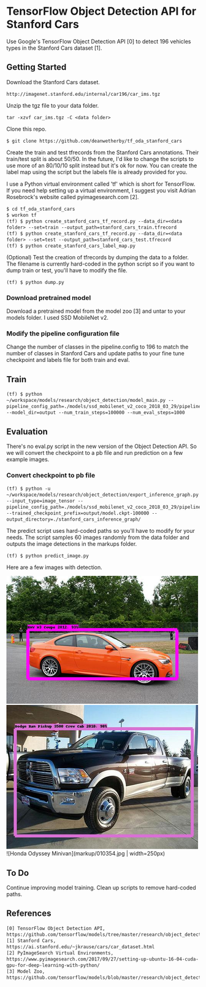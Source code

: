 # TensorFlow Object Detection API for Stanford Cars

Use Google's TensorFlow Object Detection API [0] to detect 196 vehicles types in the Stanford Cars dataset [1]. 

## Getting Started

Download the Stanford Cars dataset.

```
http://imagenet.stanford.edu/internal/car196/car_ims.tgz
```

Unzip the tgz file to your data folder. 
```
tar -xzvf car_ims.tgz -C <data folder>
```

Clone this repo.
```
$ git clone https://github.com/deanwetherby/tf_oda_stanford_cars
```

Create the train and test tfrecords from the Stanford Cars annotations. Their train/test split is about 50/50. In the future, I'd like to change the scripts to use more of an 80/10/10 split instead but it's ok for now. You can create the label map using the script but the labels file is already provided for you. 

I use a Python virtual environment called 'tf' which is short for TensorFlow. If you need help setting up a virtual environment, I suggest you visit Adrian Rosebrock's website called pyimagesearch.com [2].


```
$ cd tf_oda_stanford_cars
$ workon tf
(tf) $ python create_stanford_cars_tf_record.py --data_dir=<data folder> --set=train --output_path=stanford_cars_train.tfrecord
(tf) $ python create_stanford_cars_tf_record.py --data_dir=<data folder> --set=test --output_path=stanford_cars_test.tfrecord
(tf) $ python create_stanford_cars_label_map.py
```

(Optional) Test the creation of tfrecords by dumping the data to a folder. The filename is currently hard-coded in the python script so if you want to dump train or test, you'll have to modify the file.
```
(tf) $ python dump.py
```
### Download pretrained model

Download a pretrained model from the model zoo [3] and untar to your models folder. I used SSD MobileNet v2.

### Modify the pipeline configuration file

Change the number of classes in the pipeline.config to 196 to match the number of classes in Stanford Cars and update paths to your fine tune checkpoint and labels file for both train and eval.

## Train

```
(tf) $ python ~/workspace/models/research/object_detection/model_main.py --pipeline_config_path=./models/ssd_mobilenet_v2_coco_2018_03_29/pipeline.config --model_dir=output --num_train_steps=100000 --num_eval_steps=1000
```

## Evaluation

There's no eval.py script in the new version of the Object Detection API. So we will convert the checkpoint to a pb file and run prediction on a few example images.

### Convert checkpoint to pb file

```
(tf) $ python -u ~/workspace/models/research/object_detection/export_inference_graph.py --input_type=image_tensor --pipeline_config_path=./models/ssd_mobilenet_v2_coco_2018_03_29/pipeline.config --trained_checkpoint_prefix=output/model.ckpt-100000 --output_directory=./stanford_cars_inference_graph/
```

The predict script uses hard-coded paths so you'll have to modify for your needs. The script samples 60 images randomly from the data folder and outputs the image detections in the markups folder.

```
(tf) $ python predict_image.py 
```

Here are a few images with detection.

![BMW M3 Coupe](markup/002761.jpg)
![Dodge Ram Pickup 3500](markup/006986.jpg)
![Honda Odyssey Minivan](markup/010354.jpg | width=250px)


## To Do

Continue improving model training.
Clean up scripts to remove hard-coded paths.

## References

```
[0] TensorFlow Object Detection API, https://github.com/tensorflow/models/tree/master/research/object_detection
[1] Stanford Cars, https://ai.stanford.edu/~jkrause/cars/car_dataset.html
[2] PyImageSearch Virtual Environments, https://www.pyimagesearch.com/2017/09/27/setting-up-ubuntu-16-04-cuda-gpu-for-deep-learning-with-python/
[3] Model Zoo, https://github.com/tensorflow/models/blob/master/research/object_detection/g3doc/detection_model_zoo.md
```

